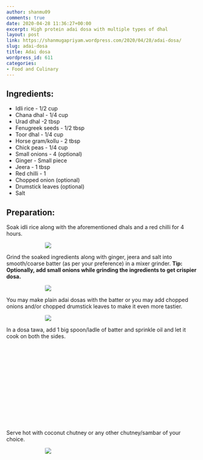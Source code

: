 ```yaml
---
author: shanmu09
comments: true
date: 2020-04-28 11:36:27+00:00
excerpt: High protein adai dosa with multiple types of dhal
layout: post
link: https://shanmugapriyam.wordpress.com/2020/04/28/adai-dosa/
slug: adai-dosa
title: Adai dosa
wordpress_id: 611
categories:
- Food and Culinary
---
```


<style>
.square {
    float:left;
    position: center;
    width: 49%;
    border-radius:5%;
    padding-bottom : 40%; /* = width for a 1:1 aspect ratio */
    margin:0.5%;
    background-position:center center;
    background-repeat:no-repeat;
    background-size:cover; /* you change this to "contain" if you don't want the images to be cropped */
}
	
#break {
    clear:both;
}

.img_1{background-image:url('https://shanmugapriyam.files.wordpress.com/2020/04/00000img_00000_burst20200428085016393_cover.jpg');}
.img_2{background-image:url('https://shanmugapriyam.files.wordpress.com/2020/04/00000img_00000_burst20200428085448168_cover-1.jpg');}


.resize_fit_center {
    max-width:60%;
    max-height:60%;
    vertical-align: middle;
    display: block;
    margin-left: auto;
    margin-right: auto;
    border-radius:5%;
}

.center {
  margin: auto;
  width: 60%;
}
</style>


## Ingredients:







  * Idli rice - 1/2 cup
  * Chana dhal - 1/4 cup
  * Urad dhal -2 tbsp
  * Fenugreek seeds - 1/2 tbsp
  * Toor dhal - 1/4  cup
  * Horse gram/kollu - 2 tbsp
  * Chick peas - 1/4 cup
  * Small onions - 4 (optional)
  * Ginger - Small piece
  * Jeera - 1 tbsp
  * Red chilli - 1
  * Chopped onion (optional)
  * Drumstick leaves (optional)
  * Salt






## Preparation:







Soak idli rice along with the aforementioned dhals and a red chilli for 4 hours.



<div>
	<img src="https://shanmugapriyam.files.wordpress.com/2020/04/00000img_00000_burst20200427160820574_cover-1.jpg?w=1024"  class="resize_fit_center"/>
</div>
<p/>






Grind the soaked ingredients along with ginger, jeera and salt into smooth/coarse batter (as per your preference) in a mixer grinder. **Tip: Optionally, add small onions while grinding the ingredients to get crispier dosa.**



<div>
	<img src="https://shanmugapriyam.files.wordpress.com/2020/04/00100lrportrait_00100_burst20200427204209216_cover.jpg?w=1024"  class="resize_fit_center"/>
</div>
<p/>







You may make plain adai dosas with the batter or you may add chopped onions and/or chopped drumstick leaves to make it even more tastier.



<div>
	<img src="https://shanmugapriyam.files.wordpress.com/2020/04/00000img_00000_burst20200428075842938_cover.jpg?w=1024"  class="resize_fit_center"/>
</div>
<p/>






In a dosa tawa, add 1 big spoon/ladle of batter and sprinkle oil and let it cook on both the sides.



<div class="square img_1">
</div>
<div class="square img_2">
</div>
<div id="break"> </div>
<p/>












Serve hot with coconut chutney or any other chutney/sambar of your choice.



<div>
	<img src="https://shanmugapriyam.files.wordpress.com/2020/04/00000img_00000_burst20200428090601800_cover.jpg?w=1024"  class="resize_fit_center"/>
</div>
<p/>


